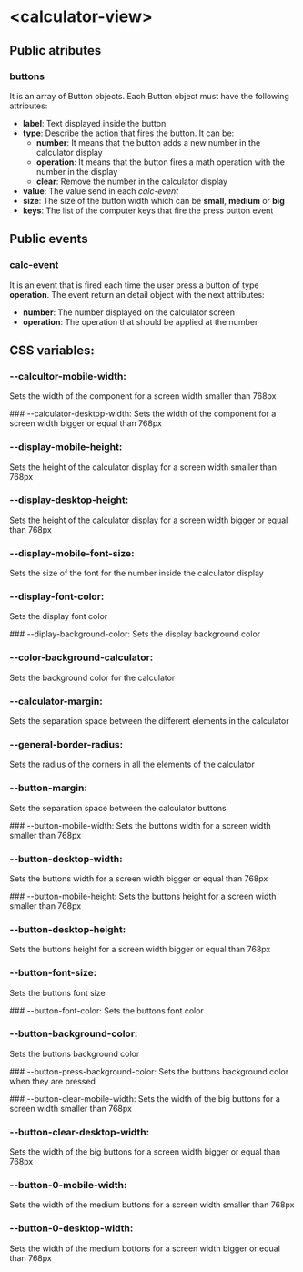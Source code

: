 # \<calculator-view>

## Public atributes

### buttons
It is an array of Button objects. Each Button object must have the following attributes:

* **label**: Text displayed inside the button
* **type**: Describe the action that fires the button. It can be:
  - **number**: It means that the button adds a new number in the calculator display
  - **operation**: It means that the button fires a math operation with the number in the display
  - **clear**: Remove the number in the calculator display
* **value**: The value send in each *calc-event*
* **size**: The size of the button width which can be **small**, **medium** or **big**
* **keys**: The list of the computer keys that fire the press button event

## Public events

### calc-event
It is an event that is fired each time the user press a button of type **operation**. The event return an detail object with the next attributes:

* **number**: The number displayed on the calculator screen
* **operation**: The operation that should be applied at the number

## CSS variables:

### --calcultor-mobile-width:
Sets the width of the component for a screen width smaller than 768px

### --calculator-desktop-width:
Sets the width of the component for a screen width bigger or equal than 768px

### --display-mobile-height:
Sets the height of the calculator display for a screen width smaller than 768px

### --display-desktop-height:
Sets the height of the calculator display for a screen width bigger or equal than 768px

### --display-mobile-font-size:
Sets the size of the font for the number inside the calculator display

### --display-font-color:
Sets the display font color

### --diplay-background-color:
Sets the display background color

### --color-background-calculator:
Sets the background color for the calculator

### --calculator-margin:
Sets the separation space between the different elements in the calculator

### --general-border-radius:
Sets the radius of the corners in all the elements of the calculator

### --button-margin:
Sets the separation space between the calculator buttons

### --button-mobile-width:
Sets the buttons width for a screen width smaller than 768px

### --button-desktop-width:
Sets the buttons width for a screen width bigger or equal than 768px

### --button-mobile-height:
Sets the buttons height for a screen width smaller than 768px

### --button-desktop-height:
Sets the buttons height for a screen width bigger or equal than 768px

### --button-font-size:
Sets the buttons font size

### --button-font-color:
Sets the buttons font color

### --button-background-color:
Sets the buttons background color

### --button-press-background-color:
Sets the buttons background color when they are pressed

### --button-clear-mobile-width:
Sets the width of the big buttons for a screen width smaller than 768px

### --button-clear-desktop-width:
Sets the width of the big buttons for a screen width bigger or equal than 768px

### --button-0-mobile-width:
Sets the width of the medium buttons for a screen width smaller than 768px

### --button-0-desktop-width:
Sets the width of the medium bottons for a screen width bigger or equal than 768px